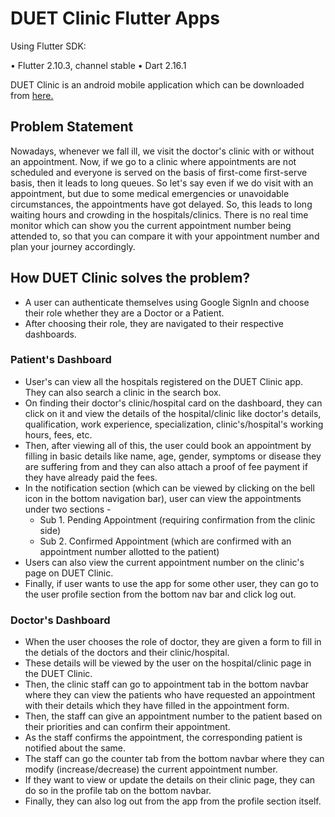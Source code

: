 # DUET Clinic Flutter Apps

Using Flutter SDK: 

• Flutter 2.10.3, channel stable
• Dart 2.16.1 


DUET Clinic is an android mobile application which can be downloaded from
<a href="https://duetacbd-my.sharepoint.com/:u:/g/personal/194016_student_duet_ac_bd/EZAxIbh7J3xIjiMps59NeM0BHN805ziJxKFsVFaktwlXQA?e=QJgHu3">here.</a>

## Problem Statement

Nowadays, whenever we fall ill, we visit the doctor's clinic with or without an appointment. Now, if we go to a clinic where appointments are not scheduled and everyone is served on the basis of first-come first-serve basis, then it leads to long queues. So let's say even if we do visit with an appointment, but due to some medical emergencies or unavoidable circumstances, the appointments have got delayed. So, this leads to long waiting hours and crowding in the hospitals/clinics. There is no real time monitor which can show you the current appointment number being attended to, so that you can compare it with your appointment number and plan your journey accordingly.


## How DUET Clinic solves the problem?

- A user can authenticate themselves using Google SignIn and choose their role whether they are a Doctor or a Patient.
- After choosing their role, they are navigated to their respective dashboards.

### Patient's Dashboard

- User's can view all the hospitals registered on the DUET Clinic app. They can also search a clinic in the search box.
- On finding their doctor's clinic/hospital card on the dashboard, they can click on it and view the details of the hospital/clinic like doctor's details, qualification, work experience, specialization, clinic's/hospital's working hours, fees, etc.
- Then, after viewing all of this, the user could book an appointment by filling in basic details like name, age, gender, symptoms or disease they are suffering from and they can also attach a proof of fee payment if they have already paid the fees.
- In the notification section (which can be viewed by clicking on the bell icon in the bottom navigation bar), user can view the appointments under two sections -
    - Sub 1. Pending Appointment (requiring confirmation from the clinic side)
    - Sub 2. Confirmed Appointment (which are confirmed with an appointment number allotted to the patient)
- Users can also view the current appointment number on the clinic's page on DUET Clinic.
- Finally, if user wants to use the app for some other user, they can go to the user profile section from the bottom nav bar and click log out.

### Doctor's Dashboard

- When the user chooses the role of doctor, they are given a form to fill in the detials of the doctors and their clinic/hospital.
- These details will be viewed by the user on the hospital/clinic page in the DUET Clinic.
- Then, the clinic staff can go to appointment tab in the bottom navbar where they can view the patients who have requested an appointment with their details which they have      filled in the appointment form.
- Then, the staff can give an appointment number to the patient based on their priorities and can confirm their appointment.
- As the staff confirms the appointment, the corresponding patient is notified about the same.
- The staff can go the counter tab from the bottom navbar where they can modify (increase/decrease) the current appointment number.
- If they want to view or update the details on their clinic page, they can do so in the profile tab on the bottom navbar.
- Finally, they can also log out from the app from the profile section itself.

